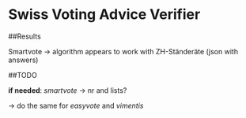 # Swiss Voting Advice Verifier

##Results

Smartvote -> algorithm appears to work with ZH-Ständeräte (json with answers)

##TODO

**if needed**:
*smartvote*
-> nr and lists?

-> do the same for *easyvote* and *vimentis*
